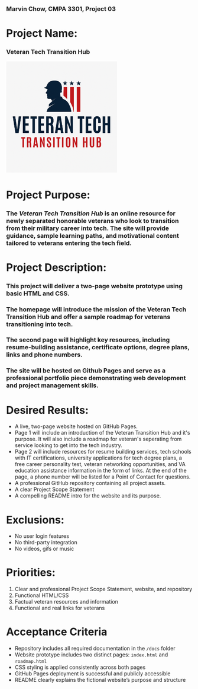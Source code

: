 ### Marvin Chow, CMPA 3301, Project 03
# Project Name:
### Veteran Tech Transition Hub
<img src="VTT%20Hub%20Logo.png" alt="VTT Hub Logo" width="300">

# Project Purpose:
### The *Veteran Tech Transition Hub* is an online resource for newly separated honorable veterans who look to transition from their military career into tech. The site will provide guidance, sample learning paths, and motivational content tailored to veterans entering the tech field.
# Project Description:
### This project will deliver a two-page website prototype using basic HTML and CSS. 
### The homepage will introduce the mission of the Veteran Tech Transition Hub and offer a sample roadmap for veterans transitioning into tech.
### The second page will highlight key resources, including resume-building assistance, certificate options, degree plans, links and phone numbers. 
### The site will be hosted on Github Pages and serve as a professional portfolio piece demonstrating web development and project management skills.
# Desired Results:
- A live, two-page website hosted on GitHub Pages.
- Page 1 will include an introduction of the Veteran Transition Hub and it's purpose. It will also include a roadmap for veteran's seperating from service looking to get into the tech industry.
- Page 2 will include resources for resume building services, tech schools with IT certifications, university applications for tech degree plans, a free career personality test, veteran networking opportunities, and VA education assistance information in the form of links. At the end of the page, a phone number will be listed for a Point of Contact for questions.
- A professional GitHub repository containing all project assets.
- A clear Project Scope Statement
- A compelling README intro for the website and its purpose.
# Exclusions:
- No user login features
- No third-party integration
- No videos, gifs or music
# Priorities:
1. Clear and professional Project Scope Statement, website, and repository
2. Functional HTML/CSS
3. Factual veteran resources and information
4. Functional and real links for veterans
# Acceptance Criteria 
- Repository includes all required documentation in the `/docs` folder
- Website prototype includes two distinct pages: `index.html` and `roadmap.html`
- CSS styling is applied consistently across both pages
- GitHub Pages deployment is successful and publicly accessible
- README clearly explains the fictional website’s purpose and structure





